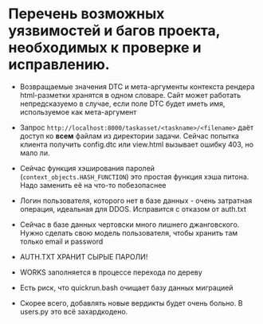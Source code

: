 # Перечень возможных уязвимостей и багов проекта, необходимых к проверке и исправлению.

- Возвращаемые значения DTC и мета-аргументы контекста рендера html-разметки хранятся в одном словаре. Сайт может работать непредсказуемо в случае, если поле DTC будет иметь имя, используемое как мета-аргумент

- Запрос `http://localhost:8000/taskasset/<taskname>/<filename>` даёт доступ ко __всем__ файлам из директории задачи. Сейчас попытка клиента получить config.dtc или view.html вызывает ошибку 403, но мало ли.

- Сейчас функция хэширования паролей (`context_objects.HASH_FUNCTION`) это простая функция хэша питона. Надо заменить её на что-то побезопаснее

- Логин пользователя, которого нет в базе данных - очень затратная операция, идеальная для DDOS. Исправится с отказом от auth.txt

- Сейчас в базе данных чертовски много лишнего джанговского. Нужно сделать свою модель пользователя, чтобы хранить там только email и password

- AUTH.TXT ХРАНИТ СЫРЫЕ ПАРОЛИ!

- WORKS заполняется в процессе перехода по дереву

- Есть риск, что quickrun.bash очищает базу данных миграцией

- Скорее всего, добавлять новые вердикты будет очень больно. В users.py это всё захардкодено.